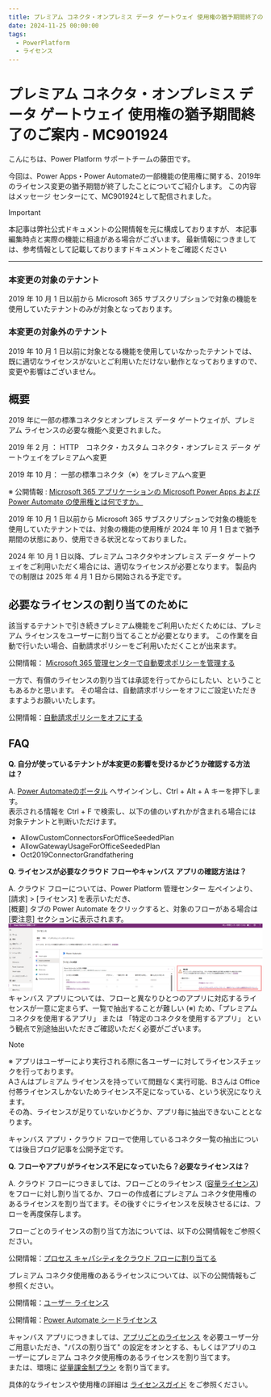 ```yaml
---
title: プレミアム コネクタ・オンプレミス データ ゲートウェイ 使用権の猶予期間終了のご案内 - MC901924
date: 2024-11-25 00:00:00
tags:
  - PowerPlatform
  - ライセンス
---
```


# プレミアム コネクタ・オンプレミス データ ゲートウェイ 使用権の猶予期間終了のご案内 - MC901924
<!-- ここに 導入部分 -->
こんにちは、Power Platform サポートチームの藤田です。

今回は、Power Apps・Power Automateの一部機能の使用権に関する、2019年のライセンス変更の猶予期間が終了したことについてご紹介します。
この内容はメッセージ センターにて、MC901924として配信されました。

<!-- more -->

<!-- ここに Read more 以降の文章 -->
> [!IMPORTANT] 
> 本記事は弊社公式ドキュメントの公開情報を元に構成しておりますが、 本記事編集時点と実際の機能に相違がある場合がございます。 
> 最新情報につきましては、参考情報として記載しておりますドキュメントをご確認ください

---
### 本変更の対象のテナント

2019 年 10 月 1 日以前から Microsoft 365 サブスクリプションで対象の機能を使用していたテナントのみが対象となっております。

### 本変更の対象外のテナント

2019 年 10 月 1 日以前に対象となる機能を使用していなかったテナントでは、既に適切なライセンスがないとご利用いただけない動作となっておりますので、変更や影響はございません。

## 概要

2019 年に一部の標準コネクタとオンプレミス データ ゲートウェイが、プレミアム ライセンスの必要な機能へ変更されました。


2019 年 2 月 ： HTTP　コネクタ・カスタム コネクタ・オンプレミス データ ゲートウェイをプレミアムへ変更

2019 年 10 月： 一部の標準コネクタ（※）をプレミアムへ変更

※ 公開情報 : [Microsoft 365 アプリケーションの Microsoft Power Apps および Power Automate の使用権とは何ですか。](https://learn.microsoft.com/ja-jp/power-platform/admin/powerapps-flow-licensing-faq#what-are-microsoft-power-apps-and-power-automate-use-rights-for-microsoft-365-applications)


2019 年 10 月 1 日以前から Microsoft 365 サブスクリプションで対象の機能を使用していたテナントでは、対象の機能の使用権が
2024 年 10 月 1 日まで猶予期間の状態にあり、使用できる状況となっておりました。


2024 年 10 月 1 日以降、プレミアム コネクタやオンプレミス データ ゲートウェイをご利用いただく場合には、適切なライセンスが必要となります。
製品内での制限は 2025 年 4 月 1 日から開始される予定です。


## 必要なライセンスの割り当てのために

該当するテナントで引き続きプレミアム機能をご利用いただくためには、プレミアム ライセンスをユーザーに割り当てることが必要となります。
この作業を自動で行いたい場合、自動請求ポリシーをご利用いただくことが出来ます。

公開情報： [Microsoft 365 管理センターで自動要求ポリシーを管理する](https://learn.microsoft.com/ja-jp/microsoft-365/commerce/licenses/manage-auto-claim-policies?view=o365-worldwide&WT.mc_id=365AdminCSH_inproduct)

一方で、有償のライセンスの割り当ては承認を行ってからにしたい、ということもあるかと思います。
その場合は、自動請求ポリシーをオフにご設定いただきますようお願いいたします。

公開情報：[自動請求ポリシーをオフにする](https://learn.microsoft.com/ja-jp/microsoft-365/commerce/licenses/manage-auto-claim-policies?view=o365-worldwide&WT.mc_id=365AdminCSH_inproduct#turn-off-auto-claim-policies)

## FAQ

**Q. 自分が使っているテナントが本変更の影響を受けるかどうか確認する方法は？**

A. [Power Automateのポータル](https://make.powerautomate.com/) へサインインし、Ctrl + Alt + A キーを押下します。<br>表示される情報を Ctrl + F で検索し、以下の値のいずれかが含まれる場合には対象テナントと判断いただけます。
  - AllowCustomConnectorsForOfficeSeededPlan
  - AllowGatewayUsageForOfficeSeededPlan
  - Oct2019ConnectorGrandfathering

**Q. ライセンスが必要なクラウド フローやキャンバス アプリの確認方法は？**

A. クラウド フローについては、Power Platform 管理センター 左ペインより、[請求] > [ライセンス] を表示いただき、 <br>[概要] タブの Power Automate をクリックすると、対象のフローがある場合は [要注意] セクションに表示されます。
![](./MC901924/MC901924_ppac.png)<br>
  キャンバス アプリについては、フローと異なりひとつのアプリに対応するライセンスが一意に定まらず、一覧で抽出することが難しい (※) ため、「プレミアムコネクタを使用するアプリ」 または 「特定のコネクタを使用するアプリ」 という観点で別途抽出いただきご確認いただく必要がございます。<br>

> [!NOTE]
> ※ アプリはユーザーにより実行される際に各ユーザーに対してライセンスチェックを行っております。<br>
> Aさんはプレミアム ライセンスを持っていて問題なく実行可能、Bさんは Office 付帯ライセンスしかないためライセンス不足になっている、という状況になりえます。<br>
> その為、ライセンスが足りていないかどうか、アプリ毎に抽出できないこととなります。

  キャンバス アプリ・クラウド フローで使用しているコネクタ一覧の抽出については後日ブログ記事を公開予定です。

**Q. フローやアプリがライセンス不足になっていたら？必要なライセンスは？**

A. クラウド フローにつきましては、フローごとのライセンス ([容量ライセンス](https://learn.microsoft.com/ja-jp/power-platform/admin/power-automate-licensing/types?tabs=power-automate-premium%2Cpower-automate-process%2Cconnector-types#capacity-licenses)) をフローに対し割り当てるか、フローの作成者にプレミアム コネクタ使用権のあるライセンスを割り当てます。その後すぐにライセンスを反映させるには、フローを再度保存します。

フローごとのライセンスの割り当て方法については、以下の公開情報をご参照ください。

公開情報：[プロセス キャパシティをクラウド フローに割り当てる](https://learn.microsoft.com/ja-jp/power-automate/desktop-flows/capacity-process#allocate-process-capacity-to-a-cloud-flow)

プレミアム コネクタ使用権のあるライセンスについては、以下の公開情報もご参照ください。

公開情報：[ユーザー ライセンス](https://learn.microsoft.com/ja-jp/power-platform/admin/power-automate-licensing/types?tabs=power-automate-premium%2Cpower-automate-process%2Cconnector-types#user-licenses)

公開情報：[Power Automate シードライセンス](https://learn.microsoft.com/ja-jp/power-platform/admin/power-automate-licensing/deep-dive-on-specific-license#power-automate-seeded-licenses)

キャンバス アプリにつきましては、[アプリごとのライセンス](https://jpdynamicscrm.github.io/blog/powerapps/power-apps-per-app-license/) を必要ユーザー分ご用意いただき、"パスの割り当て" の設定をオンとする、もしくはアプリのユーザーにプレミアム コネクタ使用権のあるライセンスを割り当てます。<br>
または、環境に [従量課金制プラン](https://learn.microsoft.com/ja-jp/power-platform/admin/pay-as-you-go-overview) を割り当てます。


具体的なライセンスや使用権の詳細は [ライセンスガイド](https://go.microsoft.com/fwlink/?LinkId=2085130) をご参照ください。
